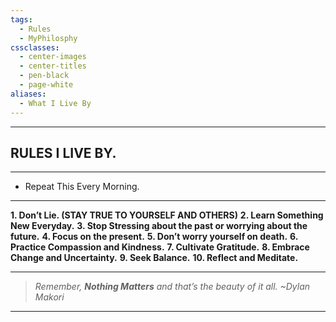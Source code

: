 ```yaml
---
tags:
  - Rules
  - MyPhilosphy
cssclasses:
  - center-images
  - center-titles
  - pen-black
  - page-white
aliases:
  - What I Live By
---
```


---
## RULES I LIVE BY.
---
- Repeat This Every Morning.
---

**1. Don’t Lie. (STAY TRUE TO YOURSELF AND OTHERS)**
**2. Learn Something New Everyday.**
**3. Stop Stressing about the past or worrying about the future.**
**4. Focus on the present.**
**5. Don’t worry yourself on death.**
**6. Practice Compassion and Kindness.**
**7. Cultivate Gratitude.**
**8. Embrace Change and Uncertainty.**
**9. Seek Balance.**
**10. Reflect and Meditate.**

---
> *Remember, **Nothing Matters** and that’s the beauty of it all. 
>  ~Dylan Makori*
---
